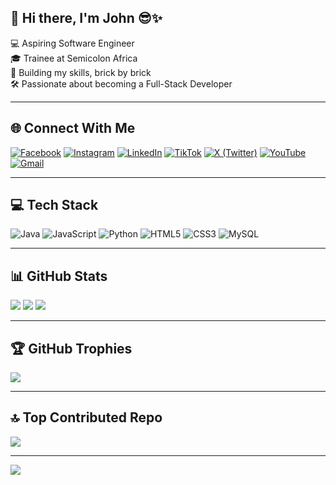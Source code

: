 ## 👋 Hi there, I'm John 😎✨

💻 Aspiring Software Engineer <br>
🎓 Trainee at Semicolon Africa <br>
🚀 Building my skills, brick by brick <br>
🛠️ Passionate about becoming a Full-Stack Developer

---

## 🌐 Connect With Me
[![Facebook](https://img.shields.io/badge/Facebook-%231877F2.svg?style=flat&logo=facebook&logoColor=white)](https://facebook.com/JohnImeobong)
[![Instagram](https://img.shields.io/badge/Instagram-%23E4405F.svg?style=flat&logo=instagram&logoColor=white)](https://instagram.com/im3_0_bong)
[![LinkedIn](https://img.shields.io/badge/LinkedIn-%230077B5.svg?style=flat&logo=linkedin&logoColor=white)](https://linkedin.com/in/imeobong-john)
[![TikTok](https://img.shields.io/badge/TikTok-%23000000.svg?style=flat&logo=tiktok&logoColor=white)](https://tiktok.com/@john.d.beloved1)
[![X (Twitter)](https://img.shields.io/badge/X-black.svg?style=flat&logo=x&logoColor=white)](https://x.com/D_Big_John)
[![YouTube](https://img.shields.io/badge/YouTube-%23FF0000.svg?style=flat&logo=youtube&logoColor=white)](https://youtube.com/@UC3nnoLlzelTrH23IHCXv5-w)
[![Gmail](https://img.shields.io/badge/Gmail-D14836?style=flat&logo=gmail&logoColor=white)](mailto:imeobongjohn38@gmail.com)

---

## 💻 Tech Stack
![Java](https://img.shields.io/badge/Java-%23ED8B00.svg?style=for-the-badge&logo=openjdk&logoColor=white)
![JavaScript](https://img.shields.io/badge/JavaScript-%23323330.svg?style=for-the-badge&logo=javascript&logoColor=%23F7DF1E)
![Python](https://img.shields.io/badge/Python-3670A0?style=for-the-badge&logo=python&logoColor=ffdd54)
![HTML5](https://img.shields.io/badge/HTML5-E34F26?style=for-the-badge&logo=html5&logoColor=white)
![CSS3](https://img.shields.io/badge/CSS3-1572B6?style=for-the-badge&logo=css3&logoColor=white)
![MySQL](https://img.shields.io/badge/MySQL-4479A1?style=for-the-badge&logo=mysql&logoColor=white)

---

## 📊 GitHub Stats
![](https://github-readme-stats.vercel.app/api?username=BigJohn-dev&theme=aura&hide_border=false&include_all_commits=true&count_private=true)
![](https://nirzak-streak-stats.vercel.app/?user=BigJohn-dev&theme=aura&hide_border=false)
![](https://github-readme-stats.vercel.app/api/top-langs/?username=BigJohn-dev&theme=aura&hide_border=false&layout=compact)

---

## 🏆 GitHub Trophies
![](https://github-profile-trophy.vercel.app/?username=BigJohn-dev&theme=radical&no-frame=true&no-bg=true&margin-w=4)

---

## 🔝 Top Contributed Repo
![](https://github-contributor-stats.vercel.app/api?username=BigJohn-dev&limit=5&theme=dark&combine_all_yearly_contributions=true)

---

[![](https://visitcount.itsvg.in/api?id=BigJohn-dev&icon=4&color=0)](https://visitcount.itsvg.in)

<!-- Proudly created with GPRM ( https://gprm.itsvg.in ) -->
